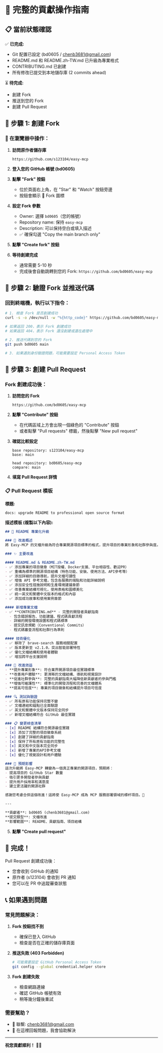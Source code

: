 # 🚀 完整的貢獻操作指南

## 📋 當前狀態確認

✅ **已完成:**
- Git 配置已設定 (bd0605 / chenb3681@gmail.com)
- README.md 和 README.zh-TW.md 已升級為專業格式
- CONTRIBUTING.md 已創建
- 所有修改已提交到本地儲存庫 (2 commits ahead)

⏳ **待完成:**
- 創建 Fork
- 推送到您的 Fork
- 創建 Pull Request

## 🍴 步驟 1: 創建 Fork

### 📱 在瀏覽器中操作：

1. **訪問原作者儲存庫**
   ```
   https://github.com/s123104/easy-mcp
   ```

2. **登入您的 GitHub 帳號 (bd0605)**

3. **點擊 "Fork" 按鈕**
   - 位於頁面右上角，在 "Star" 和 "Watch" 按鈕旁邊
   - 按鈕會顯示 🍴 Fork 圖標

4. **設定 Fork 參數**
   - Owner: 選擇 `bd0605`（您的帳號）
   - Repository name: 保持 `easy-mcp`
   - Description: 可以保持空白或填入描述
   - ✅ 確保勾選 "Copy the main branch only"

5. **點擊 "Create fork" 按鈕**

6. **等待創建完成**
   - 通常需要 5-10 秒
   - 完成後會自動跳轉到您的 Fork: `https://github.com/bd0605/easy-mcp`

## 🔄 步驟 2: 驗證 Fork 並推送代碼

### 回到終端機，執行以下指令：

```bash
# 1. 檢查 Fork 是否創建成功
curl -s -o /dev/null -w "%{http_code}" https://github.com/bd0605/easy-mcp

# 如果返回 200，表示 Fork 創建成功
# 如果返回 404，表示 Fork 還沒創建或還在處理中

# 2. 推送代碼到您的 Fork
git push bd0605 main

# 3. 如果遇到身份驗證問題，可能需要設定 Personal Access Token
```

## 📝 步驟 3: 創建 Pull Request

### Fork 創建成功後：

1. **訪問您的 Fork**
   ```
   https://github.com/bd0605/easy-mcp
   ```

2. **點擊 "Contribute" 按鈕**
   - 在代碼區域上方會出現一個綠色的 "Contribute" 按鈕
   - 或者點擊 "Pull requests" 標籤，然後點擊 "New pull request"

3. **確認比較設定**
   ```
   base repository: s123104/easy-mcp
   base: main
   
   head repository: bd0605/easy-mcp  
   compare: main
   ```

4. **填寫 Pull Request 詳情**

### 📋 Pull Request 模板

**標題:**
```
docs: upgrade README to professional open source format
```

**描述模板 (複製以下內容):**

```markdown
## 📖 README 專業化升級

### 🎯 改進概述
將 Easy-MCP 的文檔升級為符合專業開源項目標準的格式，提升項目的專業形象和社群參與度。

### ✨ 主要改進

#### README.md & README.zh-TW.md
- ✅ 添加專業的項目徽章（MIT授權、Docker支援、平台相容性、歡迎PR）
- ✅ 重構為標準的開源項目結構（特色功能、安裝、使用方法、API參考等）
- ✅ 添加詳細的目錄導航，提升文檔可讀性
- ✅ 增強 API 參考文檔，包含各服務的端點和功能詳細說明
- ✅ 添加安全性措施說明和生產環境建議章節
- ✅ 改善專案結構可視化，使用表格和圖標美化
- ✅ 統一英文和繁體中文版本的格式和內容
- ✅ 添加成功故事和使用案例章節

#### 新增專業文檔
- ✅ **CONTRIBUTING.md** - 完整的開發者貢獻指南
  - 包含錯誤報告、功能建議、程式碼貢獻流程
  - 詳細的開發環境設置和程式碼標準
  - 提交訊息規範（Conventional Commits）
  - 程式碼審查流程和社群行為準則

#### 技術優化
- ✅ 移除了 brave-search 服務相關配置
- ✅ 版本更新至 v2.1.0，突出智能部署特性
- ✅ 優化文檔結構和使用者體驗
- ✅ 增加跨平台支援說明

### 🌟 改進效益
- **提升專業形象**: 符合業界開源項目最佳實踐標準
- **改善用戶體驗**: 更清晰的文檔結構、導航和視覺設計
- **促進社群參與**: 完整的貢獻指南大幅降低新貢獻者的參與門檻
- **增強可維護性**: 標準化的開發流程和完善的文檔體系
- **提高可信度**: 專業的項目徽章和結構提升項目可信度

### 🔍 測試與驗證
- ✅ 所有原有功能保持完整不變
- ✅ 文檔連結和錨點已全面驗證
- ✅ 英文和繁體中文版本保持完全同步
- ✅ 新增文檔結構符合 GitHub 最佳實踐

### 📋 變更檢查清單
- [x] README 結構符合開源最佳實踐
- [x] 添加了完整的項目徽章系統
- [x] 創建了詳細的貢獻指南
- [x] 保持了所有原有功能的完整性
- [x] 英文和中文版本完全同步
- [x] 新增了專業的API參考文檔
- [x] 優化了視覺設計和用戶體驗

### 🎯 預期影響
這次升級將 Easy-MCP 轉變為一個真正專業的開源項目，預期將：
- 提高項目的 GitHub Star 數量
- 吸引更多開發者參與貢獻
- 提升用戶採用率和滿意度
- 建立更活躍的開源社群

感謝您考慮合併這個改進！這將使 Easy-MCP 成為 MCP 服務部署領域的標杆項目。🚀

---

**貢獻者**: bd0605 (chenb3681@gmail.com)
**提交類型**: 文檔改進
**影響範圍**: README、貢獻指南、項目結構
```

5. **點擊 "Create pull request"**

## 🎊 完成！

Pull Request 創建成功後：
- 您會收到 GitHub 的通知
- 原作者 (s123104) 會收到 PR 通知
- 您可以在 PR 中追蹤審查狀態

## 📞 如果遇到問題

### 常見問題解決：

1. **Fork 按鈕找不到**
   - 確保已登入 GitHub
   - 檢查是否在正確的儲存庫頁面

2. **推送失敗 (403 Forbidden)**
   ```bash
   # 可能需要設定 GitHub Personal Access Token
   git config --global credential.helper store
   ```

3. **Fork 創建失敗**
   - 檢查網路連線
   - 確認 GitHub 帳號有效
   - 稍等幾分鐘後重試

### 需要幫助？
- 📧 聯繫: chenb3681@gmail.com
- 💬 在這裡回報問題，我會協助解決

---

**祝您貢獻順利！** 🌟✨ 